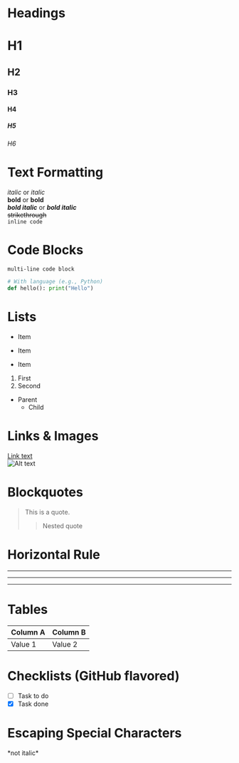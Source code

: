 # Headings
# H1
## H2
### H3
#### H4
##### H5
###### H6

# Text Formatting
*italic* or _italic_  
**bold** or __bold__  
***bold italic*** or ___bold italic___  
~~strikethrough~~  
`inline code`

# Code Blocks
```
multi-line code block
```

```python
# With language (e.g., Python)
def hello(): print("Hello")
```

# Lists
- Item
* Item
+ Item

1. First
2. Second

- Parent
  - Child

# Links & Images
[Link text](http://example.com)  
![Alt text](http://image.url)

# Blockquotes
> This is a quote.
>> Nested quote

# Horizontal Rule
---
***
___

# Tables
| Column A | Column B |
|----------|----------|
| Value 1  | Value 2  |

# Checklists (GitHub flavored)
- [ ] Task to do  
- [x] Task done

# Escaping Special Characters
\*not italic\*
